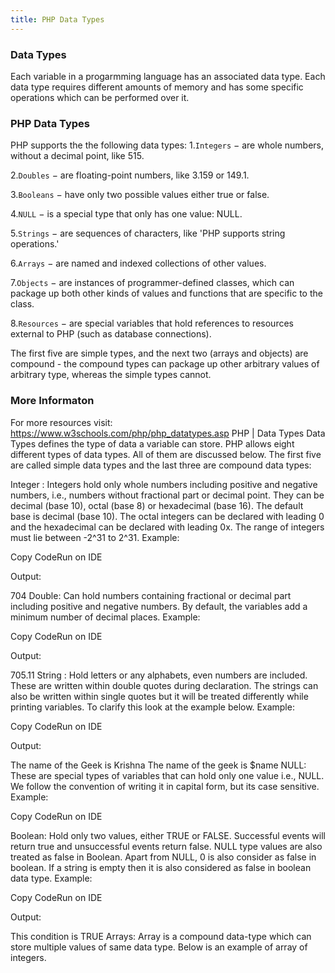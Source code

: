 ```yaml
---
title: PHP Data Types
---
```


### Data Types

Each variable in a progarmming language has an associated data type.
Each data type requires different amounts of memory and has some specific operations which can be performed over it. 

 ### PHP Data Types
 
PHP supports the the following data types:
 1.`Integers` − are whole numbers, without a decimal point, like 515.
 
 2.`Doubles` − are floating-point numbers, like 3.159 or 149.1.
 
 3.`Booleans` − have only two possible values either true or false.
 
 4.`NULL` − is a special type that only has one value: NULL.
 
 5.`Strings` − are sequences of characters, like 'PHP supports string operations.'
 
 6.`Arrays` − are named and indexed collections of other values.
 
 7.`Objects` − are instances of programmer-defined classes, which can package up both other kinds of values and functions that are specific to the class.
 
 8.`Resources` − are special variables that hold references to resources external to PHP (such as database connections).
 
 The first five are simple types, and the next two (arrays and objects) are compound - the compound types can package up other arbitrary values of arbitrary type, whereas the simple types cannot.
 
 ### More Informaton
 For more resources visit: https://www.w3schools.com/php/php_datatypes.asp
PHP | Data Types
Data Types defines the type of data a variable can store. PHP allows eight different types of data types. All of them are discussed below. The first five are called simple data types and the last three are compound data types:

Integer : Integers hold only whole numbers including positive and negative numbers, i.e., numbers without fractional part or decimal point. They can be decimal (base 10), octal (base 8) or hexadecimal (base 16). The default base is decimal (base 10). The octal integers can be declared with leading 0 and the hexadecimal can be declared with leading 0x. The range of integers must lie between -2^31 to 2^31.
Example:
<?php 
  
// decimal base integers 
$deci1 = 50;  
$deci2 = 654;  
  
// octal base integers 
$octal1 = 07;  
  
// hexadecimal base integers 
$octal = 0x45;  
  
$sum = $deci1 + $deci2; 
echo $sum; 
  
?> 
Copy CodeRun on IDE

Output:

704
Double: Can hold numbers containing fractional or decimal part including positive and negative numbers. By default, the variables add a minimum number of decimal places.
Example:
<?php 
  
$val1 = 50.85;  
$val2 = 654.26;  
  
$sum = $val1 + $val2; 
  
echo $sum; 
  
?> 
Copy CodeRun on IDE

Output:



 

705.11
String : Hold letters or any alphabets, even numbers are included. These are written within double quotes during declaration. The strings can also be written within single quotes but it will be treated differently while printing variables. To clarify this look at the example below.
Example:
<?php 
  
$name = "Krishna"; 
echo "The name of the Geek is $name \n"; 
echo 'The name of the geek is $name'; 
  
?> 
Copy CodeRun on IDE

Output:

The name of the Geek is Krishna 
The name of the geek is $name
NULL: These are special types of variables that can hold only one value i.e., NULL. We follow the convention of writing it in capital form, but its case sensitive.
Example:
<?php 
  
$nm = NULL; 
echo $nm;    // This will give no output 
  
?> 
Copy CodeRun on IDE

Boolean: Hold only two values, either TRUE or FALSE. Successful events will return true and unsuccessful events return false. NULL type values are also treated as false in Boolean. Apart from NULL, 0 is also consider as false in boolean. If a string is empty then it is also considered as false in boolean data type.
Example:
<?php 
  
if(TRUE) 
    echo "This condition is TRUE"; 
if(FALSE) 
    echo "This condition is not TRUE"; 
?> 
Copy CodeRun on IDE

Output:

This condition is TRUE
Arrays: Array is a compound data-type which can store multiple values of same data type. Below is an example of array of integers.
<?php 
  
$intArray = array( 10, 20 , 30); 
  
echo "First Element: $intArray[0]\n"; 
echo "Second Element: $intArray[1]\n"; 
echo "Third Element: $intArray[2]\n"; 
      
?> 
